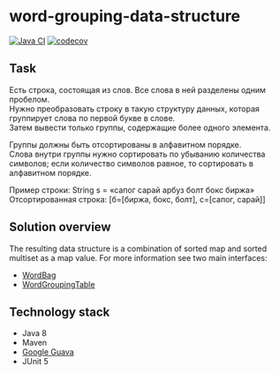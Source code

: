# word-grouping-data-structure

[![Java CI](https://github.com/mfvanek/word-grouping-data-structure/actions/workflows/tests.yml/badge.svg)](https://github.com/mfvanek/word-grouping-data-structure/actions/workflows/tests.yml)
[![codecov](https://codecov.io/gh/mfvanek/word-grouping-data-structure/branch/master/graph/badge.svg?token=Y1C4H8O8P5)](https://codecov.io/gh/mfvanek/word-grouping-data-structure)

## Task
Есть строка, состоящая из слов. Все слова в ней разделены одним пробелом.  
Нужно преобразовать строку в такую структуру данных, которая группирует слова по первой букве в слове.  
Затем вывести только группы, содержащие более одного элемента.  

Группы должны быть отсортированы в алфавитном порядке.  
Слова внутри группы нужно сортировать по убыванию количества символов; если количество символов равное, то сортировать в алфавитном порядке.  

Пример строки: String s = «сапог сарай арбуз болт бокс биржа»  
Отсортированная строка: [б=[биржа, бокс, болт], c=[caпог, сарай]]

## Solution overview
The resulting data structure is a combination of sorted map and sorted multiset as a map value.
For more information see two main interfaces:
- [WordBag](https://github.com/mfvanek/word-grouping-data-structure/blob/master/src/main/java/com/mfvanek/word/grouping/interfaces/WordBag.java)
- [WordGroupingTable](https://github.com/mfvanek/word-grouping-data-structure/blob/master/src/main/java/com/mfvanek/word/grouping/interfaces/WordGroupingTable.java)

## Technology stack
- Java 8
- Maven
- [Google Guava](https://github.com/google/guava)
- JUnit 5
